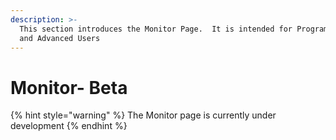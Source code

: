 ```yaml
---
description: >-
  This section introduces the Monitor Page.  It is intended for Program Users
  and Advanced Users
---
```


# Monitor- Beta

{% hint style="warning" %}
The Monitor page is currently under development
{% endhint %}

